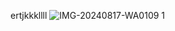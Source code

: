ertjkkkllll
![IMG-20240817-WA0109 1](https://github.com/user-attachments/assets/71ec0eab-7584-4302-aa1e-b1a560683a30)

